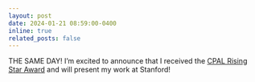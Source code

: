 ```yaml
---
layout: post
date: 2024-01-21 08:59:00-0400
inline: true
related_posts: false
---
```


THE SAME DAY! I’m excited to announce that I received the <a href="https://cpal.cc/">CPAL Rising Star Award</a> and will present my work at Stanford!